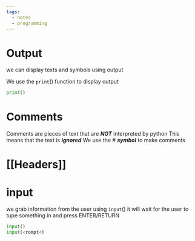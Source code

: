 ```yaml
---
tags:
  - notes
  - programming
---
```

# Output
we can display texts and symbols using output

We use the `print`() function to display output

```python
print()
```

# Comments
Comments are pieces of text that are ***NOT*** interpreted by python
This means that the text is ***ignored***
We use the # ***symbol*** to make comments


# [[Headers]]

# input
we grab information from the user using `input`()
it will wait for the user to tupe something in and press ENTER/RETURN
```python
input()
input(<rompt<)
```

